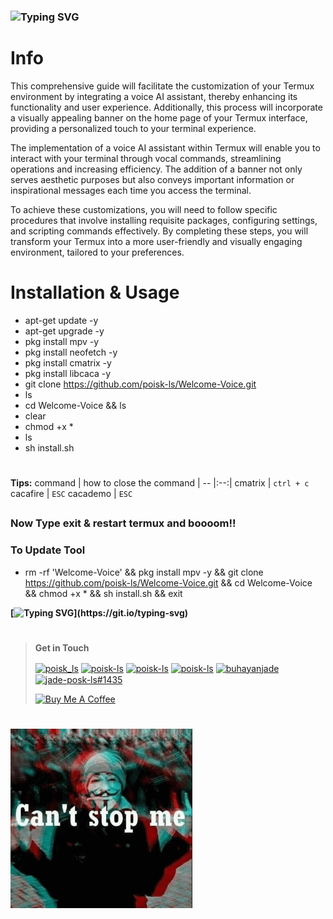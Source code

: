 ### ![Typing SVG](https://readme-typing-svg.herokuapp.com?color=%2349F707&size=30&center=true&lines=☣️+Welcome-Voice+☣️)

# Info
This comprehensive guide will facilitate the customization of your Termux environment by integrating a voice AI assistant, thereby enhancing its functionality and user experience. Additionally, this process will incorporate a visually appealing banner on the home page of your Termux interface, providing a personalized touch to your terminal experience.

The implementation of a voice AI assistant within Termux will enable you to interact with your terminal through vocal commands, streamlining operations and increasing efficiency. The addition of a banner not only serves aesthetic purposes but also conveys important information or inspirational messages each time you access the terminal.

To achieve these customizations, you will need to follow specific procedures that involve installing requisite packages, configuring settings, and scripting commands effectively. By completing these steps, you will transform your Termux into a more user-friendly and visually engaging environment, tailored to your preferences.

# Installation & Usage
- apt-get update -y
- apt-get upgrade -y
- pkg install mpv -y
- pkg install neofetch -y
- pkg install cmatrix -y
- pkg install libcaca -y
- git clone https://github.com/poisk-ls/Welcome-Voice.git
- ls
- cd Welcome-Voice && ls
- clear
- chmod +x *
- ls
- sh install.sh
#
**Tips:**
command | how to close the command |
-- |:--:|
cmatrix | ``ctrl + c``
cacafire | ``ESC``
cacademo | ``ESC``

##
### Now Type exit & restart termux and boooom!!

### To Update Tool
- rm -rf 'Welcome-Voice' && pkg install mpv -y && git clone https://github.com/poisk-ls/Welcome-Voice.git && cd Welcome-Voice && chmod +x * && sh install.sh && exit



**[![Typing SVG](https://readme-typing-svg.herokuapp.com?font=Fira+Code&size=26&pause=1000&color=F7D628&center=true&width=435&lines=...enjoy!!)](https://git.io/typing-svg)**
#
>
>**Get in Touch**
>
>
>**<p align="left">**
><a href="https://twitter.com/poiskls" target="blank"><img align="center" src="https://raw.githubusercontent.com/rahuldkjain/github-profile-readme-generator/master/src/images/icons/Social/twitter.svg" alt="poisk_ls" height="30" width="40" /></a>
><a href="https://github.com/poisk-ls" target="blank"><img align="center" src="https://raw.githubusercontent.com/rahuldkjain/github-profile-readme-generator/master/src/images/icons/Social/github.svg" alt="poisk-ls" height="30" width="40" /></a>
><a href="https://m.me/poiskls" target="blank"><img align="center" src="https://raw.githubusercontent.com/rahuldkjain/github-profile-readme-generator/master/src/images/icons/Social/messenger.svg" alt="poisk-ls" height="30" width="40" /></a>
<a href="https://www.facebook.com/poiskls" target="blank"><img align="center" src="https://raw.githubusercontent.com/rahuldkjain/github-profile-readme-generator/master/src/images/icons/Social/facebook.svg" alt="poisk-ls" height="30" width="40" /></a>
><a href="https://instagram.com/jadepoiskls" target="blank"><img align="center" src="https://raw.githubusercontent.com/rahuldkjain/github-profile-readme-generator/master/src/images/icons/Social/instagram.svg" alt="buhayanjade" height="30" width="40" /></a>
><a href="https://discord.com/users/1115921763348525087" target="blank"><img align="center" src="https://raw.githubusercontent.com/rahuldkjain/github-profile-readme-generator/master/src/images/icons/Social/discord.svg" alt="jade-posk-ls#1435" height="30" width="40" /></a>
></p>
><a href="https://www.buymeacoffee.com/jadepoiskls" target="_blank"><img src="https://cdn.buymeacoffee.com/buttons/v2/default-violet.png" alt="Buy Me A Coffee" height= "60px" width= "217px" ></a>
#
![Alt text](https://github.com/poisk-ls/poisk-ls/blob/main/My%20Database%20Work/gif/120407.gif)
#
